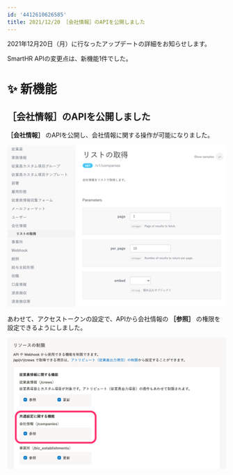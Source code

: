 ```yaml
---
id: '4412610626585'
title: 2021/12/20 ［会社情報］のAPIを公開しました
---
```

2021年12月20日（月）に行なったアップデートの詳細をお知らせします。

SmartHR APIの変更点は、新機能1件でした。

# ✨ 新機能

## ［会社情報］のAPIを公開しました

 **［会社情報］** のAPIを公開し、会社情報に関する操作が可能になりました。

![](./__________2021-12-21_9_45_59.png)

あわせて、アクセストークンの設定で、APIから会社情報の **［参照］** の権限を設定できるようにしました。

![](./__________2021-12-21_10_35_12.png)
